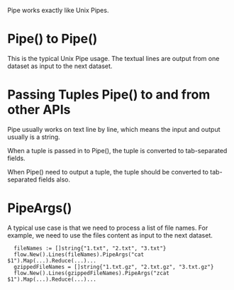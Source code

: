 Pipe works exactly like Unix Pipes.

# Pipe() to Pipe()

This is the typical Unix Pipe usage. The textual lines are output from one dataset as input to the next dataset.

# Passing Tuples Pipe() to and from other APIs

Pipe usually works on text line by line, which means the input and output usually is a string.

When a tuple is passed in to Pipe(), the tuple is converted to tab-separated fields.

When Pipe() need to output a tuple, the tuple should be converted to tab-separated fields also.

# PipeArgs()

A typical use case is that we need to process a list of file names. For example, we need to use the files content
as input to the next dataset.

```
  fileNames := []string{"1.txt", "2.txt", "3.txt"}
  flow.New().Lines(fileNames).PipeArgs("cat $1").Map(...).Reduce(...)...
  gzippedFileNames = []string{"1.txt.gz", "2.txt.gz", "3.txt.gz"}
  flow.New().Lines(gzippedFileNames).PipeArgs("zcat $1").Map(...).Reduce(...)...
```


